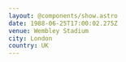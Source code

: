 ```yaml
---
layout: @components/show.astro
date: 1988-06-25T17:00:02.275Z
venue: Wembley Stadium
city: London
country: UK
---
```

